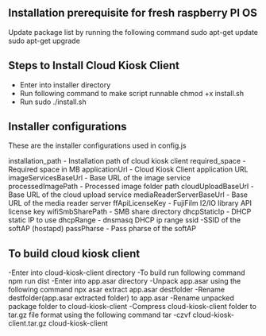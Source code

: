 Installation prerequisite for fresh raspberry PI OS
---------------------------------------------------
Update package list by running the following command
  sudo apt-get update
  sudo apt-get upgrade

Steps to Install Cloud Kiosk Client
-----------------------------------
- Enter into installer directory
- Run following command to make script runnable 
  chmod +x install.sh
- Run sudo ./install.sh

Installer configurations
------------------------
These are the installer configurations used in config.js 

installation_path - Installation path of cloud kiosk client
required_space - Required space in MB
applicationUrl - Cloud Kiosk Client application URL
imageServicesBaseUrl - Base URL of the image service
processedImagePath - Processed image folder path
cloudUploadBaseUrl - Base URL of the cloud upload service
mediaReaderServerBaseUrl - Base URL of  the media reader server 
ffApiLicenseKey - FujiFilm I2/IO library API license key
wifiSmbSharePath - SMB share directory
dhcpStaticIp - DHCP static IP to use 
dhcpRange - dnsmasq DHCP ip range
ssid -SSID of the softAP (hostapd)
passPharse - Pass pharse of the softAP

To build cloud kiosk client
------------------------
-Enter into cloud-kiosk-client directory
-To build run following command
 npm run dist
-Enter into app.asar directory
-Unpack app.asar using the following command
 npx asar extract app.asar destfolder 
-Rename destfolder(app.asar extracted folder) to app.asar
-Rename unpacked package folder to cloud-kiosk-client
-Compress cloud-kiosk-client folder to tar.gz file format using the following command
 tar -czvf cloud-kiosk-client.tar.gz cloud-kiosk-client
